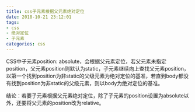 ```yaml
---
title: css子元素根据父元素绝对定位
date: 2018-10-21 23:12:01
tags: 
- css
- 绝对定位
- 子元素
categories: css
---
```


CSS中子元素position: absolute，会根据父元素定位，若父元素未指定position，父元素position则默认为static，子元素继续向上查找父元素position，以第一个找到position为非static的父级元素为绝对定位的基准，若直到body都没有找到position为非static的父级元素，则以body为绝对定位的基准。

结论：若要子元素根据父元素绝对定位，除了子元素的position设置为absolute以外，还要将父元素的position改为relative。
